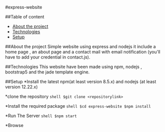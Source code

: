 #express-website

##Table of content
* [About the project](#about-the-project)
* [Technologies](#technologies)
* [Setup](#setup)

##About the project
    Simple website using express and nodejs it include a home page , an about page and a contact mail with email notification (you'll have to add your credential in contact.js).

##Technologies
  This website have been made using npm, nodejs , bootstrap5 and the jade template engine.

##Setup
    *Install the latest npm(at least version 8.5.x) and nodejs (at least version 12.22.x)
    
   *clone the repository
    ```shell
    $git clone <repositorylink>
    ```


   *Install the required package
    ```shell
    $cd express-website
    $npm install
    ```


   *Run The Server
    ```shell
    $npm start
    ```

    
   *Browse

